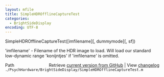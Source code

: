 ```yaml
---
layout: mfile
title: SimpleHDROfflineCaptureTest
categories:
  - BrightSideDisplay
encoding: UTF-8
---
```


SimpleHDROfflineCaptureTest\(\[imfilename\]\[, dummymode\]\[, sf\]\)

'imfilename' - Filename of the HDR image to load. Will load our standard
low-dynamic range 'konijntjes' if 'imfilename' is omitted.



<div class="code_header" style="text-align:right;">
  <span style="float:left;">Path&nbsp;&nbsp;</span> <span class="counter">Retrieve <a href=
  "https://raw.github.com/Psychtoolbox-3/Psychtoolbox-3/beta/./PsychHardware/BrightSideDisplay/SimpleHDROfflineCaptureTest.m">current version from GitHub</a> | View <a href=
  "https://github.com/Psychtoolbox-3/Psychtoolbox-3/commits/beta/./PsychHardware/BrightSideDisplay/SimpleHDROfflineCaptureTest.m">changelog</a></span>
</div>
<div class="code">
  <code>./PsychHardware/BrightSideDisplay/SimpleHDROfflineCaptureTest.m</code>
</div>
